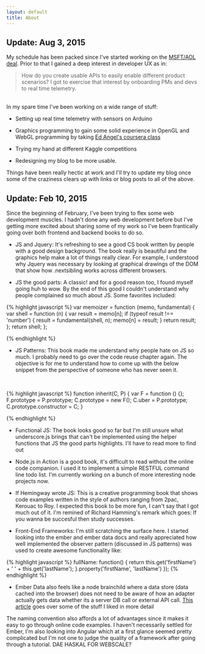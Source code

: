 ```yaml
---
layout: default
title: About
---
```



## Update: Aug 3, 2015

My schedule has been packed since I've started working on the [MSFT/AOL deal](http://www.reuters.com/article/2015/06/29/us-microsoft-employment-idUSKCN0P92PT20150629). Prior to that I gained a deep interest in developer UX as in:

> How do you create usable APIs to easily enable different product scenarios? I got to exercise that interest by onboarding PMs and devs to real time telemetry.

<br>
In my spare time I've been working on a wide range of stuff:

* Setting up real time telemetry with sensors on Arduino

* Graphics programming to gain some solid experience in OpenGL and WebGL programming by taking [Ed Angel's coursera class](https://class.coursera.org/webgl-001)

* Trying my hand at different Kaggle competitions

* Redesigning my blog to be more usable. 

Things have been really hectic at work and I'll try to update my blog once some of the craziness clears up with links or blog posts to all of the above.

## Update: Feb 10, 2015

Since the beginning of February, I've been trying to flex some web development muscles. I hadn't done any web development before but I've getting more excited about sharing some of my work so I've been frantically going over both frontend and backend books to do so. 

* JS and Jquery: It's refreshing to see a good CS book written by people with a good design background. The book really is beautiful and the graphics help make a lot of things really clear. For example, I understood why Jquery was necessary by looking at graphical drawings of the DOM that show how .nextsibling works across different browsers.

* JS the good parts: A classic! and for a good reason too, I found myself going huh to wow. By the end of this good I couldn't understand why people complained so much about JS. Some favorites included:

{% highlight javascript %}
   var memoizer = function (memo, fundamental) {
        var shell = function (n) {
            var result = memo[n];
            if (typeof result !== 'number') {
                result = fundamental(shell, n);
                memo[n] = result;
            }
            return result;
        };
        return shell;
    };

{% endhighlight %}


* JS Patterns: This book made me understand why people hate on JS so much. I probably need to go over the code reuse chapter again. The objective is for me to understand how to come up with the below snippet from the perspective of someone who has never seen it.
<br>

{% highlight javascript %}
function inherit(C, P) {
    var F = function () {};
    F.prototype = P.prototype;
    C.prototype = new F();
    C.uber = P.prototype;
    C.prototype.constructor = C;
}

{% endhighlight %}

* Functional JS: The book looks good so far but I'm still unsure what underscore.js brings that can't be implemented using the helper functions that JS the good parts highlights. I'll have to read more to find out

* Node.js in Action is a good book, it's difficult to read without the online code companion. I used it to implement a simple RESTFUL command line todo list. I'm currently working on a bunch of more interesting node projects now.

* If Hemingway wrote JS: This is a creative programming book that shows code examples written in the style of authors ranging from 2pac, Kerouac to Roy. I expected this book to be more fun, I can't say that I got much out of it. I'm remined of Richard Hamming's remark which goes: If you wanna be succesful then study successes.

* Front-End Frameworks: I'm still scratching the surface here. I started looking into the ember and ember data docs and really appreciated how well implemented the observer pattern (discussed in JS patterns) was used to create awesome functionality like:

{% highlight javascript  %}
fullName: function() {
    return this.get('firstName') + ' ' + this.get('lastName');
  }.property('firstName', 'lastName')
});
{% endhighlight %}

* Ember Data also feels like a node brainchild where a data store (data cached into the browser) does not need to be aware of how an adapter actually gets data whether its a server DB call or external API call. [This article](http://www.smashingmagazine.com/2013/11/07/an-in-depth-introduction-to-ember-js/) goes over some of the stuff I liked in more detail 

The naming convention also affords a lot of advantages since it makes it easy to go through online code examples. I haven't necessarily settled for Ember, I'm also looking into Angular which at a first glance seemed pretty complicated but I'm not one to judge the quality of a framework after going through a tutorial. DAE HASKAL FOR WEBSCALE?
